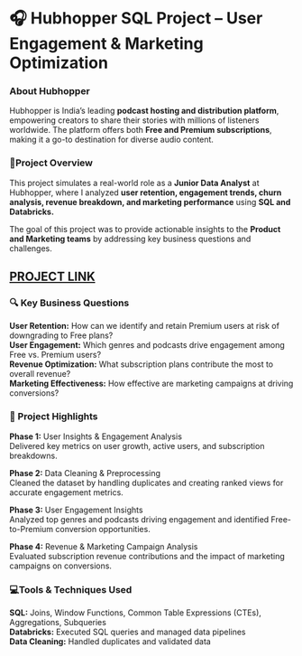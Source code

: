 # 🎧 Hubhopper SQL Project – User Engagement & Marketing Optimization

### About Hubhopper
Hubhopper is India’s leading **podcast hosting and distribution platform**, empowering creators to share their stories with millions of listeners worldwide. The platform offers both **Free and Premium subscriptions**, making it a go-to destination for diverse audio content.

### 📌Project Overview
This project simulates a real-world role as a **Junior Data Analyst** at Hubhopper, where I analyzed **user retention, engagement trends, churn analysis, revenue breakdown, and marketing performance** using **SQL and Databricks.**

The goal of this project was to provide actionable insights to the **Product and Marketing teams** by addressing key business questions and challenges.

## [PROJECT LINK](https://databricks-prod-cloudfront.cloud.databricks.com/public/4027ec902e239c93eaaa8714f173bcfc/2877586916243003/856576459659374/3523173740263009/latest.html)

### 🔍 Key Business Questions
**User Retention:** How can we identify and retain Premium users at risk of downgrading to Free plans?  
**User Engagement:** Which genres and podcasts drive engagement among Free vs. Premium users?  
**Revenue Optimization:** What subscription plans contribute the most to overall revenue?  
**Marketing Effectiveness:** How effective are marketing campaigns at driving conversions?  

### 🚀 Project Highlights
**Phase 1:** User Insights & Engagement Analysis  
Delivered key metrics on user growth, active users, and subscription breakdowns.

**Phase 2:** Data Cleaning & Preprocessing  
Cleaned the dataset by handling duplicates and creating ranked views for accurate engagement metrics.

**Phase 3:** User Engagement Insights  
Analyzed top genres and podcasts driving engagement and identified Free-to-Premium conversion opportunities.

**Phase 4:** Revenue & Marketing Campaign Analysis  
Evaluated subscription revenue contributions and the impact of marketing campaigns on conversions.


### 💻Tools & Techniques Used
**SQL:** Joins, Window Functions, Common Table Expressions (CTEs), Aggregations, Subqueries  
**Databricks:** Executed SQL queries and managed data pipelines  
**Data Cleaning:** Handled duplicates and validated data  
